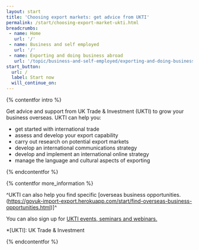 ```yaml
---
layout: start
title: 'Choosing export markets: get advice from UKTI'
permalink: /start/choosing-export-market-ukti.html
breadcrumbs:
 - name: Home
   url: '/'
 - name: Business and self employed
   url: '/'
 - name: Exporting and doing business abroad
   url: '/topic/business-and-self-employed/exporting-and-doing-business-abroad.html'
start_button:
  url: /
  label: Start now
  will_continue_on:
---
```

{% contentfor intro %}

Get advice and support from UK Trade & Investment (UKTI) to grow your business overseas. UKTI can help you:

- get started with international trade
- assess and develop your export capability 
- carry out research on potential export markets
- develop an international communications strategy
- develop and implement an international online strategy
- manage the language and cultural aspects of exporting

{% endcontentfor %}

{% contentfor more_information %}

^UKTI can also help you find specific [overseas business opportunities.(https://govuk-import-export.herokuapp.com/start/find-overseas-business-opportunities.html)]^

You can also sign up for [UKTI events, seminars and webinars.](https://www.events.ukti.gov.uk)

*[UKTI]: UK Trade & Investment

{% endcontentfor %}



